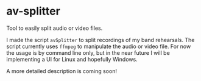 # av-splitter
Tool to easily split audio or video files.

I made the script `avSplitter` to split recordings of my band rehearsals. The script currently uses `ffmpeg` to manipulate the audio or video file. For now the usage is by command line only, but in the near future I will be implementing a UI for Linux and hopefully Windows.

A more detailed description is coming soon!
